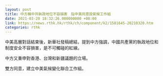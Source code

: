 ```yaml
---
layout: post
title: 中方稱中共執政地位不容損害　指中美同意設氣候工作組
date: 2021-03-20 18:32:26.000000000 +08:00
link: https://news.rthk.hk/rthk/ch/component/k2/1581645-20210320.htm
categories: rthk
---
```


中美高層對話結束後，新華社發稿總結，提到中方強調，中國共產黨的執政地位和制度安全不容損害，是不可觸碰的紅線。

中方又重申對香港、台灣和新疆議題的立場。

雙方同意，建立中美氣候變化聯合工作組。
